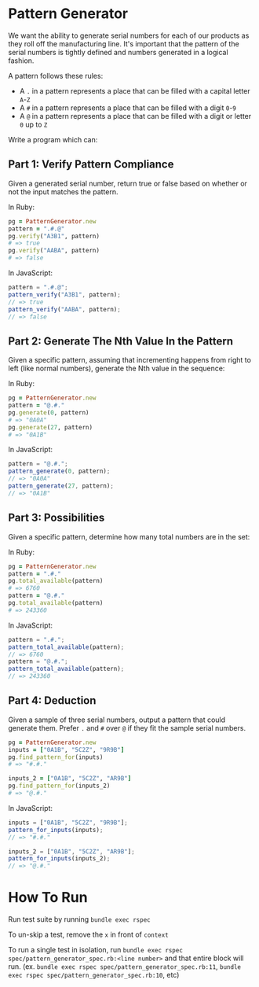 # Pattern Generator

We want the ability to generate serial numbers for each of our products as they roll off the manufacturing line. It's important that the pattern of the serial numbers is tightly defined and numbers generated in a logical fashion.

A pattern follows these rules:

* A `.` in a pattern represents a place that can be filled with a capital letter `A`-`Z`
* A `#` in a pattern represents a place that can be filled with a digit `0`-`9`
* A `@` in a pattern represents a place that can be filled with a digit or letter `0` up to `Z`

Write a program which can:

## Part 1: Verify Pattern Compliance

Given a generated serial number, return true or false based on whether or not the input matches the pattern.

In Ruby:

```ruby
pg = PatternGenerator.new
pattern = ".#.@"
pg.verify("A3B1", pattern)
# => true
pg.verify("AABA", pattern)
# => false
```

In JavaScript:

```js
pattern = ".#.@";
pattern_verify("A3B1", pattern);
// => true
pattern_verify("AABA", pattern);
// => false
```


## Part 2: Generate The Nth Value In the Pattern

Given a specific pattern, assuming that incrementing happens from right to left (like normal numbers), generate the Nth value in the sequence:

In Ruby:

```ruby
pg = PatternGenerator.new
pattern = "@.#."
pg.generate(0, pattern)
# => "0A0A"
pg.generate(27, pattern)
# => "0A1B"
```

In JavaScript:

```js
pattern = "@.#.";
pattern_generate(0, pattern);
// => "0A0A"
pattern_generate(27, pattern);
// => "0A1B"
```

## Part 3: Possibilities

Given a specific pattern, determine how many total numbers are in the set:

In Ruby:

```ruby
pg = PatternGenerator.new
pattern = ".#."
pg.total_available(pattern)
# => 6760
pattern = "@.#."
pg.total_available(pattern)
# => 243360
```

In JavaScript:

```js
pattern = ".#.";
pattern_total_available(pattern);
// => 6760
pattern = "@.#.";
pattern_total_available(pattern);
// => 243360
```

## Part 4: Deduction

Given a sample of three serial numbers, output a pattern that could generate them. Prefer `.` and `#` over `@` if they fit the sample serial numbers.

```ruby
pg = PatternGenerator.new
inputs = ["0A1B", "5C2Z", "9R9B"]
pg.find_pattern_for(inputs)
# => "#.#."

inputs_2 = ["0A1B", "5C2Z", "AR9B"]
pg.find_pattern_for(inputs_2)
# => "@.#."
```

In JavaScript:

```js
inputs = ["0A1B", "5C2Z", "9R9B"];
pattern_for_inputs(inputs);
// => "#.#."

inputs_2 = ["0A1B", "5C2Z", "AR9B"];
pattern_for_inputs(inputs_2);
// => "@.#."
```

# How To Run

Run test suite by running `bundle exec rspec`

To un-skip a test, remove the `x` in front of `context`

To run a single test in isolation, run `bundle exec rspec spec/pattern_generator_spec.rb:<line number>` and that entire block will run. (ex. `bundle exec rspec spec/pattern_generator_spec.rb:11`, `bundle exec rspec spec/pattern_generator_spec.rb:10`, etc)
